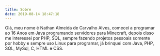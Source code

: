 ```yaml
---
title: Sobre
date: 2019-08-14 18:47:18
---
```


Olá, meu nome é Nathan Almeida de Carvalho Alves, comecei a programar ao 16 Anos em Java programando servidores para Minecraft, depois disso me interessei por PHP, SQL, sempre fazendo projetos pessoais somente por hobby e sempre uso Linux para programar, já brinquei com Java, PHP, SQL, MySql, C, HTML e CSS.
